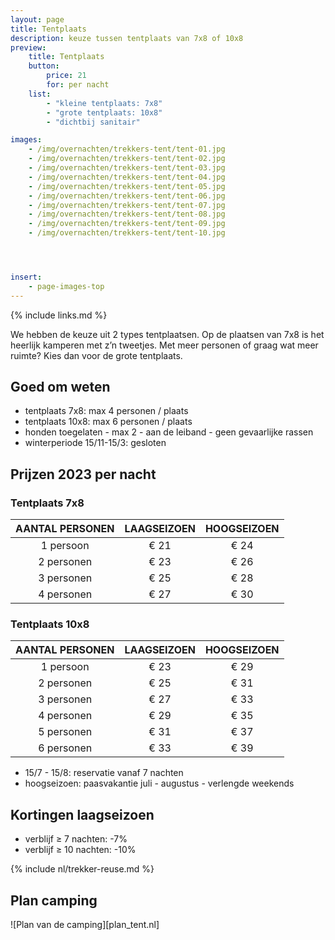 ```yaml
---
layout: page
title: Tentplaats
description: keuze tussen tentplaats van 7x8 of 10x8
preview:
    title: Tentplaats
    button:
        price: 21
        for: per nacht
    list:
        - "kleine tentplaats: 7x8"
        - "grote tentplaats: 10x8"
        - "dichtbij sanitair"

images:
    - /img/overnachten/trekkers-tent/tent-01.jpg
    - /img/overnachten/trekkers-tent/tent-02.jpg
    - /img/overnachten/trekkers-tent/tent-03.jpg
    - /img/overnachten/trekkers-tent/tent-04.jpg
    - /img/overnachten/trekkers-tent/tent-05.jpg
    - /img/overnachten/trekkers-tent/tent-06.jpg
    - /img/overnachten/trekkers-tent/tent-07.jpg
    - /img/overnachten/trekkers-tent/tent-08.jpg
    - /img/overnachten/trekkers-tent/tent-09.jpg
    - /img/overnachten/trekkers-tent/tent-10.jpg




insert:
    - page-images-top
---
```

{% include links.md %}

We hebben de keuze uit 2 types tentplaatsen.  Op de plaatsen van 7x8 is het heerlijk kamperen met  z’n tweetjes. Met meer personen of graag wat meer ruimte? Kies dan voor de grote tentplaats.

## Goed om weten

- tentplaats 7x8: max 4 personen / plaats
- tentplaats 10x8: max 6 personen / plaats
- honden toegelaten - max 2 - aan de leiband - geen gevaarlijke rassen
- winterperiode 15/11-15/3: gesloten


## Prijzen 2023 per nacht

### Tentplaats 7x8

AANTAL PERSONEN | LAAGSEIZOEN | HOOGSEIZOEN      
:-------------:|:-----------:|:-----------:|
1 persoon      |€ 21         |€ 24   
2 personen     |€ 23         |€ 26          
3 personen     |€ 25         |€ 28
4 personen     |€ 27         |€ 30    

### Tentplaats 10x8

AANTAL PERSONEN | LAAGSEIZOEN | HOOGSEIZOEN      
:-------------:|:-----------:|:-----------:|
1 persoon      |€ 23         |€ 29     
2 personen     |€ 25         |€ 31          
3 personen     |€ 27         |€ 33
4 personen     |€ 29         |€ 35    
5 personen     |€ 31         |€ 37
6 personen     |€ 33         |€ 39

* 15/7 - 15/8: reservatie vanaf 7 nachten
* hoogseizoen: paasvakantie juli - augustus - verlengde weekends

## Kortingen laagseizoen

- verblijf ≥ 7 nachten: -7%
- verblijf ≥ 10 nachten: -10%

{% include nl/trekker-reuse.md %}


## Plan camping

![Plan van de camping][plan_tent.nl]
